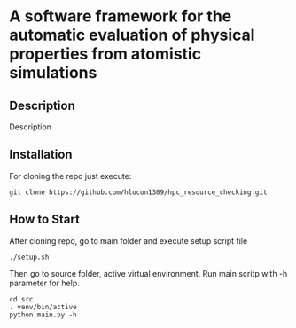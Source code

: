 # A software framework for the automatic evaluation of physical properties from atomistic simulations

## Description

Description

## Installation

For cloning the repo just execute:

```
git clone https://github.com/hlocon1309/hpc_resource_checking.git

```
## How to Start

After cloning repo, go to main folder and execute setup script file

```
./setup.sh

```
Then go to source folder, active virtual environment. Run main scritp with -h parameter for help.

```
cd src
. venv/bin/active
python main.py -h

```
